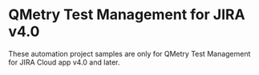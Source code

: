 # QMetry Test Management for JIRA v4.0

These automation project samples are only for QMetry Test Management for JIRA Cloud app v4.0 and later. 
